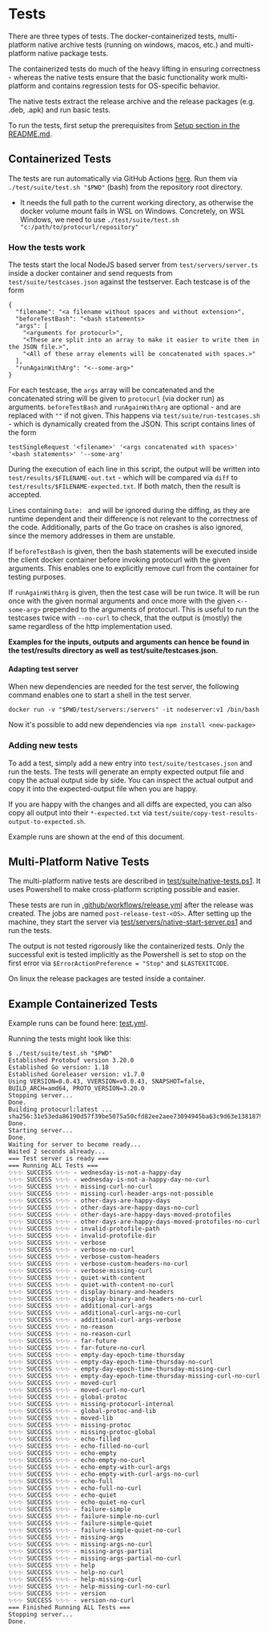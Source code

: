 # Tests

There are three types of tests. The docker-containerized tests, multi-platform native archive tests (running on windows,
macos, etc.)
and multi-platform native package tests.

The containerized tests do much of the heavy lifting in ensuring correctness - whereas the native tests ensure that the
basic functionality work multi-platform and contains regression tests for OS-specific behavior.

The native tests extract the release archive and the release packages (e.g. .deb, .apk) and run basic tests.

To run the tests, first setup the prerequisites from [Setup section in the README.md](README.md#setup).

## Containerized Tests

The tests are run automatically via GitHub Actions [here](.github/workflows/test.yml). Run them
via `./test/suite/test.sh "$PWD"` (bash) from the repository root directory.

* It needs the full path to the current working directory, as otherwise the docker volume mount fails in WSL on Windows.
  Concretely, on WSL Windows, we need to use `./test/suite/test.sh "c:/path/to/protocurl/repository"`

### How the tests work

The tests start the local NodeJS based server from `test/servers/server.ts` inside a docker container and send requests
from `test/suite/testcases.json` against the testserver. Each testcase is of the form

```
{
  "filename": "<a filename without spaces and without extension>",
  "beforeTestBash": "<bash statements>
  "args": [
    "<arguments for protocurl>",
    "<These are split into an array to make it easier to write them in the JSON file.>",
    "<All of these array elements will be concatenated with spaces.>"
  ],
  "runAgainWithArg": "<--some-arg>"
}
```

For each testcase, the `args` array will be concatenated and the concatenated string will be given to `protocurl` (via
docker run) as arguments. `beforeTestBash` and `runAgainWithArg` are optional - and are replaced with `""` if not given.
This happens via `test/suite/run-testcases.sh` - which is dynamically created from the JSON. This script contains lines
of the form

```
testSingleRequest '<filename>' '<args concatenated with spaces>' '<bash statements>' '--some-arg'
```

During the execution of each line in this script, the output will be written into `test/results/$FILENAME-out.txt` -
which will be compared via `diff` to `test/results/$FILENAME-expected.txt`. If both match, then the result is accepted.

Lines containing `Date: ` and will be ignored during the diffing, as they are runtime dependent and their difference is
not relevant to the correctness of the code. Additionally, parts of the Go trace on crashes is also ignored, since the
memory addresses in them are unstable.

If `beforeTestBash` is given, then the bash statements will be executed inside the client docker container before
invoking protocurl with the given arguments. This enables one to explicitly remove curl from the container for testing
purposes.

If `runAgainWithArg` is given, then the test case will be run twice. It will be run once with the given normal arguments
and once more with the given `<--some-arg>` prepended to the arguments of protocurl. This is useful to run the testcases
twice with `--no-curl` to check, that the output is (mostly) the same regardless of the http implementation used.

**Examples for the inputs, outputs and arguments can hence be found in the test/results directory as well as
test/suite/testcases.json.**

#### Adapting test server

When new dependencies are needed for the test server, the following command enables one to start a shell in the test
server.

```
docker run -v "$PWD/test/servers:/servers" -it nodeserver:v1 /bin/bash
```

Now it's possible to add new dependencies via `npm install <new-package>`

### Adding new tests

To add a test, simply add a new entry into `test/suite/testcases.json` and run the tests. The tests will generate an
empty expected output file and copy the actual output side by side. You can inspect the actual output and copy it into
the expected-output file when you are happy.

If you are happy with the changes and all diffs are expected, you can also copy all output into their `*-expected.txt`
via
`test/suite/copy-test-results-output-to-expected.sh`.

Example runs are shown at the end of this document.

## Multi-Platform Native Tests

The multi-platform native tests are described in [test/suite/native-tests.ps1](test/suite/native-tests.ps1). It uses
Powershell to make cross-platform scripting possible and easier.

These tests are run in [.github/workflows/release.yml](.github/workflows/release.yml) after the release was created. The
jobs are named `post-release-test-<OS>`. After setting up the machine, they start the server
via [test/servers/native-start-server.ps1](test/servers/native-start-server.ps1) and run the tests.

The output is not tested rigorously like the containerized tests. Only the successful exit is tested implicitly as the
Powershell is set to stop on the first error via `$ErrorActionPreference = "Stop"` and `$LASTEXITCODE`.

On linux the release packages are tested inside a container.

## Example Containerized Tests

Example runs can be found here: [test.yml](https://github.com/qaware/protocurl/actions/workflows/test.yml).

Running the tests might look like this:

```
$ ./test/suite/test.sh "$PWD"
Established Protobuf version 3.20.0
Established Go version: 1.18
Established Goreleaser version: v1.7.0
Using VERSION=0.0.43, VVERSION=v0.0.43, SNAPSHOT=false, BUILD_ARCH=amd64, PROTO_VERSION=3.20.0
Stopping server...
Done.
Building protocurl:latest ...
sha256:31e53eda86190d57f39be5075a50cfd82ee2aee73094945ba63c9d63e1381879
Done.
Starting server...
Done.
Waiting for server to become ready...
Waited 2 seconds already...
=== Test server is ready ===
=== Running ALL Tests ===
✨✨✨ SUCCESS ✨✨✨ - wednesday-is-not-a-happy-day
✨✨✨ SUCCESS ✨✨✨ - wednesday-is-not-a-happy-day-no-curl
✨✨✨ SUCCESS ✨✨✨ - missing-curl-no-curl
✨✨✨ SUCCESS ✨✨✨ - missing-curl-header-args-not-possible
✨✨✨ SUCCESS ✨✨✨ - other-days-are-happy-days
✨✨✨ SUCCESS ✨✨✨ - other-days-are-happy-days-no-curl
✨✨✨ SUCCESS ✨✨✨ - other-days-are-happy-days-moved-protofiles
✨✨✨ SUCCESS ✨✨✨ - other-days-are-happy-days-moved-protofiles-no-curl
✨✨✨ SUCCESS ✨✨✨ - invalid-protofile-path
✨✨✨ SUCCESS ✨✨✨ - invalid-protofile-dir
✨✨✨ SUCCESS ✨✨✨ - verbose
✨✨✨ SUCCESS ✨✨✨ - verbose-no-curl
✨✨✨ SUCCESS ✨✨✨ - verbose-custom-headers
✨✨✨ SUCCESS ✨✨✨ - verbose-custom-headers-no-curl
✨✨✨ SUCCESS ✨✨✨ - verbose-missing-curl
✨✨✨ SUCCESS ✨✨✨ - quiet-with-content
✨✨✨ SUCCESS ✨✨✨ - quiet-with-content-no-curl
✨✨✨ SUCCESS ✨✨✨ - display-binary-and-headers
✨✨✨ SUCCESS ✨✨✨ - display-binary-and-headers-no-curl
✨✨✨ SUCCESS ✨✨✨ - additional-curl-args
✨✨✨ SUCCESS ✨✨✨ - additional-curl-args-no-curl
✨✨✨ SUCCESS ✨✨✨ - additional-curl-args-verbose
✨✨✨ SUCCESS ✨✨✨ - no-reason
✨✨✨ SUCCESS ✨✨✨ - no-reason-curl
✨✨✨ SUCCESS ✨✨✨ - far-future
✨✨✨ SUCCESS ✨✨✨ - far-future-no-curl
✨✨✨ SUCCESS ✨✨✨ - empty-day-epoch-time-thursday
✨✨✨ SUCCESS ✨✨✨ - empty-day-epoch-time-thursday-no-curl
✨✨✨ SUCCESS ✨✨✨ - empty-day-epoch-time-thursday-missing-curl
✨✨✨ SUCCESS ✨✨✨ - empty-day-epoch-time-thursday-missing-curl-no-curl
✨✨✨ SUCCESS ✨✨✨ - moved-curl
✨✨✨ SUCCESS ✨✨✨ - moved-curl-no-curl
✨✨✨ SUCCESS ✨✨✨ - global-protoc
✨✨✨ SUCCESS ✨✨✨ - missing-protocurl-internal
✨✨✨ SUCCESS ✨✨✨ - global-protoc-and-lib
✨✨✨ SUCCESS ✨✨✨ - moved-lib
✨✨✨ SUCCESS ✨✨✨ - missing-protoc
✨✨✨ SUCCESS ✨✨✨ - missing-protoc-global
✨✨✨ SUCCESS ✨✨✨ - echo-filled
✨✨✨ SUCCESS ✨✨✨ - echo-filled-no-curl
✨✨✨ SUCCESS ✨✨✨ - echo-empty
✨✨✨ SUCCESS ✨✨✨ - echo-empty-no-curl
✨✨✨ SUCCESS ✨✨✨ - echo-empty-with-curl-args
✨✨✨ SUCCESS ✨✨✨ - echo-empty-with-curl-args-no-curl
✨✨✨ SUCCESS ✨✨✨ - echo-full
✨✨✨ SUCCESS ✨✨✨ - echo-full-no-curl
✨✨✨ SUCCESS ✨✨✨ - echo-quiet
✨✨✨ SUCCESS ✨✨✨ - echo-quiet-no-curl
✨✨✨ SUCCESS ✨✨✨ - failure-simple
✨✨✨ SUCCESS ✨✨✨ - failure-simple-no-curl
✨✨✨ SUCCESS ✨✨✨ - failure-simple-quiet
✨✨✨ SUCCESS ✨✨✨ - failure-simple-quiet-no-curl
✨✨✨ SUCCESS ✨✨✨ - missing-args
✨✨✨ SUCCESS ✨✨✨ - missing-args-no-curl
✨✨✨ SUCCESS ✨✨✨ - missing-args-partial
✨✨✨ SUCCESS ✨✨✨ - missing-args-partial-no-curl
✨✨✨ SUCCESS ✨✨✨ - help
✨✨✨ SUCCESS ✨✨✨ - help-no-curl
✨✨✨ SUCCESS ✨✨✨ - help-missing-curl
✨✨✨ SUCCESS ✨✨✨ - help-missing-curl-no-curl
✨✨✨ SUCCESS ✨✨✨ - version
✨✨✨ SUCCESS ✨✨✨ - version-no-curl
=== Finished Running ALL Tests ===
Stopping server...
Done.
```
